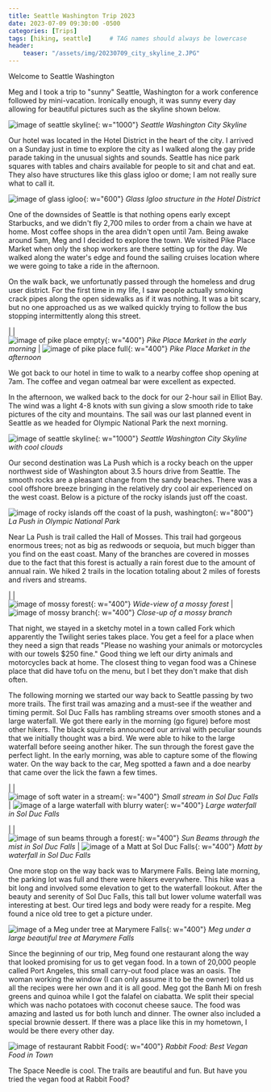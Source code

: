 ```yaml
---
title: Seattle Washington Trip 2023
date: 2023-07-09 09:30:00 -0500
categories: [Trips]
tags: [hiking, seattle]     # TAG names should always be lowercase
header:
    teaser: "/assets/img/20230709_city_skyline_2.JPG"
---
```


Welcome to Seattle Washington

Meg and I took a trip to "sunny" Seattle, Washington for a work conference followed by mini-vacation. Ironically enough, it was sunny every day allowing for beautiful pictures such as the skyline shown below. 

![image of seattle skyline](/assets/img/20230709_city_skyline.JPG){: w="1000"}
*Seattle Washington City Skyline*

Our hotel was located in the Hotel District in the heart of the city. I arrived on a Sunday just in time to explore the city as I walked along the gay pride parade taking in the unusual sights and sounds. Seattle has nice park squares with tables and chairs available for people to sit and chat and eat. They also have structures like this glass igloo or dome; I am not really sure what to call it.  

![image of glass igloo](/assets/img/20230709_hotel_district.JPG){: w="600"}
*Glass Igloo structure in the Hotel District*

One of the downsides of Seattle is that nothing opens early except Starbucks, and we didn't fly 2,700 miles to order from a chain we have at home. Most coffee shops in the area didn't open until 7am. Being awake around 5am, Meg and I decided to explore the town. We visited Pike Place Market when only the shop workers are there setting up for the day. We walked along the water's edge and found the sailing cruises location where we were going to take a ride in the afternoon. 

On the walk back, we unfortunatly passed through the homeless and drug user district. For the first time in my life, I saw people actually smoking crack pipes along the open sidewalks as if it was nothing. It was a bit scary, but no one approached us as we walked quickly trying to follow the bus stopping intermittently along this street.

|   |    
![image of pike place empty](/assets/img/20230709_pike_place_2.JPG){: w="400"} *Pike Place Market in the early morning* | ![image of pike place full](/assets/img/20230709_pike_place.JPG){: w="400"} *Pike Place Market in the afternoon*

We got back to our hotel in time to walk to a nearby coffee shop opening at 7am. The coffee and vegan oatmeal bar were excellent as expected. 

In the afternoon, we walked back to the dock for our 2-hour sail in Elliot Bay. The wind was a light 4-8 knots with sun giving a slow smooth ride to take pictures of the city and mountains. The sail was our last planned event in Seattle as we headed for Olympic National Park the next morning. 

![image of seattle skyline](/assets/img/20230709_city_skyline_2.JPG){: w="1000"}
*Seattle Washington City Skyline with cool clouds*

Our second destination was La Push which is a rocky beach on the upper northwest side of Washington about 3.5 hours drive from Seattle. The smooth rocks are a pleasant change from the sandy beaches. There was a cool offshore breeze bringing in the relatively dry cool air experienced on the west coast. Below is a picture of the rocky islands just off the coast. 

![image of rocky islands off the coast of la push, washington](/assets/img/20230709_lapush.jpg){: w="800"}
*La Push in Olympic National Park*

Near La Push is trail called the Hall of Mosses. This trail had gorgeous enormous trees; not as big as redwoods or sequoia, but much bigger than you find on the east coast. Many of the branches are covered in mosses due to the fact that this forest is actually a rain forest due to the amount of annual rain. We hiked 2 trails in the location totaling about 2 miles of forests and rivers and streams. 

|   |    
![image of mossy forest](/assets/img/20230709_mossy_forest.JPG){: w="400"} *Wide-view of a mossy forest* | ![image of mossy branch](/assets/img/20230709_mossy_forest_2.JPG){: w="400"} *Close-up of a mossy branch*

That night, we stayed in a sketchy motel in a town called Fork which apparently the Twilight series takes place. You get a feel for a place when they need a sign that reads "Please no washing your animals or motorcycles with our towels $250 fine." Good thing we left our dirty animals and motorcycles back at home. The closest thing to vegan food was a Chinese place that did have tofu on the menu, but I bet they don't make that dish often.

The following morning we started our way back to Seattle passing by two more trails. The first trail was amazing and a must-see if the weather and timing permit. Sol Duc Falls has rambling streams over smooth stones and a large waterfall. We got there early in the morning (go figure) before most other hikers. The black squirrels announced our arrival with peculiar sounds that we initially thought was a bird. We were able to hike to the large waterfall before seeing another hiker. The sun through the forest gave the perfect light. In the early morning, was able to capture some of the flowing water. On the way back to the car, Meg spotted a fawn and a doe nearby that came over the lick the fawn a few times. 

|   |    
![image of soft water in a stream](/assets/img/20230709_soft_water.JPG){: w="400"} *Small stream in Sol Duc Falls* | ![image of a large waterfall with blurry water](/assets/img/20230709_waterfall.JPG){: w="400"} *Large waterfall in Sol Duc Falls*

|   |    
![image of sun beams through a forest](/assets/img/20230709_sun_beams.JPG){: w="400"} *Sun Beams through the mist in Sol Duc Falls* | ![image of a Matt at Sol Duc Falls](/assets/img/20230709_matt.JPG){: w="400"} *Matt by waterfall in Sol Duc Falls*

One more stop on the way back was to Marymere Falls. Being late morning, the parking lot was full and there were hikers everywhere. This hike was a bit long and involved some elevation to get to the waterfall lookout. After the beauty and serenity of Sol Duc Falls, this tall but lower volume waterfall was interesting at best. Our tired legs and body were ready for a respite. Meg found a nice old tree to get a picture under.

![image of a Meg under tree at Marymere Falls](/assets/img/20230709_meg.JPG){: w="400"} *Meg under a large beautiful tree at Marymere Falls*

Since the beginning of our trip, Meg found one restaurant along the way that looked promising for us to get vegan food. In a town of 20,000 people called Port Angeles, this small carry-out food place was an oasis. The woman working the window (I can only assume it to be the owner) told us all the recipes were her own and it is all good. Meg got the Banh Mi on fresh greens and quinoa while I got the falafel on ciabatta. We split their special which was nacho potatoes with coconut cheese sauce. The food was amazing and lasted us for both lunch and dinner. The owner also included a special brownie dessert. If there was a place like this in my hometown, I would be there every other day.

![image of restaurant Rabbit Food](/assets/img/20230709_rabbitfood.jpg){: w="400"} *Rabbit Food: Best Vegan Food in Town*

The Space Needle is cool. The trails are beautiful and fun. But have you tried the vegan food at Rabbit Food?